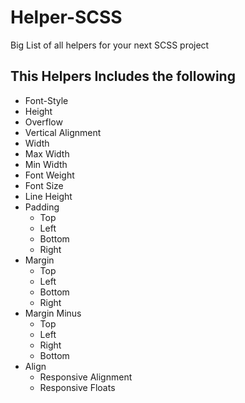 # Helper-SCSS
Big List of all helpers for your next SCSS project

## This Helpers Includes the following 

- Font-Style
- Height
- Overflow
- Vertical Alignment 
- Width 
- Max Width 
- Min Width
- Font Weight
- Font Size 
- Line Height 
- Padding 
    - Top 
    - Left
    - Bottom
    - Right
- Margin 
    - Top
    - Left
    - Bottom
    - Right
 - Margin Minus
    - Top
    - Left
    - Right
    - Bottom
  - Align 
    - Responsive Alignment 
    - Responsive Floats 
